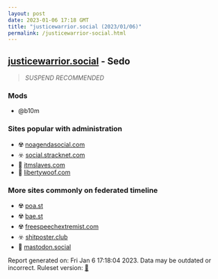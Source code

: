 ```yaml
---
layout: post
date: 2023-01-06 17:18 GMT
title: "justicewarrior.social (2023/01/06)"
permalink: /justicewarrior-social.html
---
```



## [justicewarrior.social](https://justicewarrior.social) - Sedo

> *SUSPEND RECOMMENDED*

### Mods
 * @b10m

### Sites popular with administration

* ☢️ [noagendasocial.com](/noagendasocial-com.html)
* ☣️ [social.stracknet.com](/social-stracknet-com.html)
* 🐘 [itmslaves.com](/itmslaves-com.html)
* 🐘 [libertywoof.com](/libertywoof-com.html)

### More sites commonly on federated timeline

* ☢️ [poa.st](/poa-st.html)
* ☢️ [bae.st](/bae-st.html)
* ☢️ [freespeechextremist.com](/freespeechextremist-com.html)
* ☣️ [shitposter.club](/shitposter-club.html)
* 🐘 [mastodon.social](/mastodon-social.html)

Report generated on: Fri Jan  6 17:18:04 2023. Data may be outdated or incorrect.
Ruleset version: [🏀](/version-basketball)
